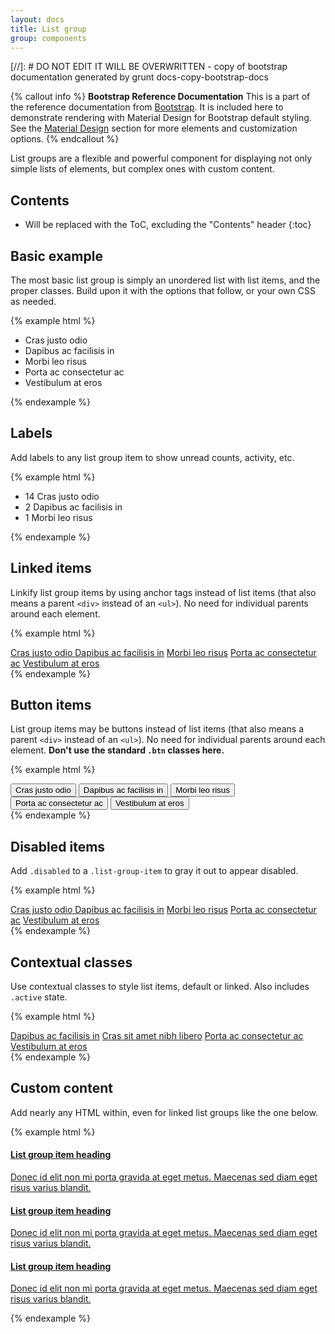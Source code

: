 ```yaml
---
layout: docs
title: List group
group: components
---
```


[//]: # DO NOT EDIT IT WILL BE OVERWRITTEN - copy of bootstrap documentation generated by grunt docs-copy-bootstrap-docs

{% callout info %}
**Bootstrap Reference Documentation** 
This is a part of the reference documentation from <a href="http://getbootstrap.com">Bootstrap</a>. 
It is included here to demonstrate rendering with Material Design for Bootstrap default styling. 
See the <a href="/material-design/buttons">Material Design</a> section for more elements and customization options.
{% endcallout %}



List groups are a flexible and powerful component for displaying not only simple lists of elements, but complex ones with custom content.

## Contents

* Will be replaced with the ToC, excluding the "Contents" header
{:toc}

## Basic example
The most basic list group is simply an unordered list with list items, and the proper classes. Build upon it with the options that follow, or your own CSS as needed.

{% example html %}
<ul class="list-group">
  <li class="list-group-item">Cras justo odio</li>
  <li class="list-group-item">Dapibus ac facilisis in</li>
  <li class="list-group-item">Morbi leo risus</li>
  <li class="list-group-item">Porta ac consectetur ac</li>
  <li class="list-group-item">Vestibulum at eros</li>
</ul>
{% endexample %}

## Labels

Add labels to any list group item to show unread counts, activity, etc.

{% example html %}
<ul class="list-group">
  <li class="list-group-item">
    <span class="label label-default label-pill pull-xs-right">14</span>
    Cras justo odio
  </li>
  <li class="list-group-item">
    <span class="label label-default label-pill pull-xs-right">2</span>
    Dapibus ac facilisis in
  </li>
  <li class="list-group-item">
    <span class="label label-default label-pill pull-xs-right">1</span>
    Morbi leo risus
  </li>
</ul>
{% endexample %}

## Linked items

Linkify list group items by using anchor tags instead of list items (that also means a parent `<div>` instead of an `<ul>`). No need for individual parents around each element.

{% example html %}
<div class="list-group">
  <a href="#" class="list-group-item active">
    Cras justo odio
  </a>
  <a href="#" class="list-group-item">Dapibus ac facilisis in</a>
  <a href="#" class="list-group-item">Morbi leo risus</a>
  <a href="#" class="list-group-item">Porta ac consectetur ac</a>
  <a href="#" class="list-group-item">Vestibulum at eros</a>
</div>
{% endexample %}

## Button items

List group items may be buttons instead of list items (that also means a parent `<div>` instead of an `<ul>`). No need for individual parents around each element. **Don't use the standard `.btn` classes here.**

{% example html %}
<div class="list-group">
  <button type="button" class="list-group-item">Cras justo odio</button>
  <button type="button" class="list-group-item">Dapibus ac facilisis in</button>
  <button type="button" class="list-group-item">Morbi leo risus</button>
  <button type="button" class="list-group-item">Porta ac consectetur ac</button>
  <button type="button" class="list-group-item">Vestibulum at eros</button>
</div>
{% endexample %}

## Disabled items

Add `.disabled` to a `.list-group-item` to gray it out to appear disabled.

{% example html %}
<div class="list-group">
  <a href="#" class="list-group-item disabled">
    Cras justo odio
  </a>
  <a href="#" class="list-group-item">Dapibus ac facilisis in</a>
  <a href="#" class="list-group-item">Morbi leo risus</a>
  <a href="#" class="list-group-item">Porta ac consectetur ac</a>
  <a href="#" class="list-group-item">Vestibulum at eros</a>
</div>
{% endexample %}

## Contextual classes

Use contextual classes to style list items, default or linked. Also includes `.active` state.

{% example html %}
<div class="list-group">
  <a href="#" class="list-group-item list-group-item-success">Dapibus ac facilisis in</a>
  <a href="#" class="list-group-item list-group-item-info">Cras sit amet nibh libero</a>
  <a href="#" class="list-group-item list-group-item-warning">Porta ac consectetur ac</a>
  <a href="#" class="list-group-item list-group-item-danger">Vestibulum at eros</a>
</div>
{% endexample %}

## Custom content

Add nearly any HTML within, even for linked list groups like the one below.

{% example html %}
<div class="list-group">
  <a href="#" class="list-group-item active">
    <h4 class="list-group-item-heading">List group item heading</h4>
    <p class="list-group-item-text">Donec id elit non mi porta gravida at eget metus. Maecenas sed diam eget risus varius blandit.</p>
  </a>
  <a href="#" class="list-group-item">
    <h4 class="list-group-item-heading">List group item heading</h4>
    <p class="list-group-item-text">Donec id elit non mi porta gravida at eget metus. Maecenas sed diam eget risus varius blandit.</p>
  </a>
  <a href="#" class="list-group-item">
    <h4 class="list-group-item-heading">List group item heading</h4>
    <p class="list-group-item-text">Donec id elit non mi porta gravida at eget metus. Maecenas sed diam eget risus varius blandit.</p>
  </a>
</div>
{% endexample %}
